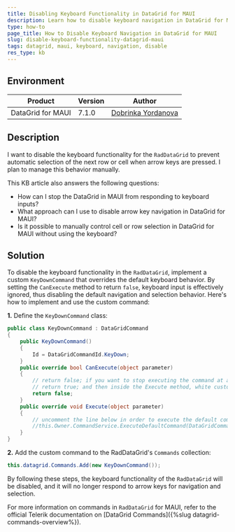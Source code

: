 ```yaml
---
title: Disabling Keyboard Functionality in DataGrid for MAUI
description: Learn how to disable keyboard navigation in DataGrid for MAUI to prevent automatic row or cell selection when using arrow keys.
type: how-to
page_title: How to Disable Keyboard Navigation in DataGrid for MAUI
slug: disable-keyboard-functionality-datagrid-maui
tags: datagrid, maui, keyboard, navigation, disable
res_type: kb
---
```


## Environment

| Product | Version | Author |
| --- | --- | --- |
| DataGrid for MAUI | 7.1.0 | [Dobrinka Yordanova](https://www.telerik.com/blogs/author/dobrinka-yordanova) |

## Description

I want to disable the keyboard functionality for the `RadDataGrid` to prevent automatic selection of the next row or cell when arrow keys are pressed. I plan to manage this behavior manually.

This KB article also answers the following questions:
- How can I stop the DataGrid in MAUI from responding to keyboard inputs?
- What approach can I use to disable arrow key navigation in DataGrid for MAUI?
- Is it possible to manually control cell or row selection in DataGrid for MAUI without using the keyboard?

## Solution

To disable the keyboard functionality in the `RadDataGrid`, implement a custom `KeyDownCommand` that overrides the default keyboard behavior. By setting the `CanExecute` method to return `false`, keyboard input is effectively ignored, thus disabling the default navigation and selection behavior. Here's how to implement and use the custom command:

**1.** Define the `KeyDownCommand` class:

```csharp
public class KeyDownCommand : DataGridCommand
{
    public KeyDownCommand()
    {
        Id = DataGridCommandId.KeyDown;
    }
    public override bool CanExecute(object parameter)
    {
        // return false; if you want to stop executing the command at all.
        // return true; and then inside the Execute method, white custom logic
        return false;
    }
    public override void Execute(object parameter)
    {
        // uncomment the line below in order to execute the default command and enable the keyboard navigation support or you can write custom logic implementation.
        //this.Owner.CommandService.ExecuteDefaultCommand(DataGridCommandId.KeyDown, parameter);
    }
}

```

**2.** Add the custom command to the RadDataGrid's `Commands` collection:

```csharp
this.datagrid.Commands.Add(new KeyDownCommand());
```

By following these steps, the keyboard functionality of the `RadDataGrid` will be disabled, and it will no longer respond to arrow keys for navigation and selection.

For more information on commands in `RadDataGrid` for MAUI, refer to the official Telerik documentation on [DataGrid Commands]({%slug datagrid-commands-overview%}).

